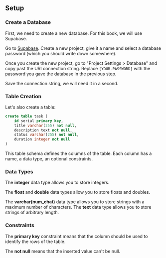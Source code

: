 ## Setup

### Create a Database

First, we need to create a new database.
For this book, we will use Supabase.

Go to [Supabase](https://supabase.com).
Create a new project, give it a name and select a database password (which you should write down somewhere).

Once you create the new project, go to "Project Settings > Database" and copy past the URI connection string.
Replace `[YOUR-PASSWORD]` with the password you gave the database in the previous step.

Save the connection string, we will need it in a second.

### Table Creation

Let's also create a table:

```sql
create table task (
    id serial primary key,
    title varchar(255) not null,
    description text not null,
    status varchar(255) not null,
    duration integer not null
)
```

This table schema defines the columns of the table.
Each column has a name, a data type, an optional constraints.

### Data Types

The **integer** data type allows you to store integers.

The **float** and **double** data types allow you to store floats and doubles.

The **varchar(num_chat)** data type allows you to store strings with a maximum number of characters.
The **text** data type allows you to store strings of arbitrary length.

### Constraints

The **primary key** constraint means that the column should be used to identify the rows of the table.

The **not null** means that the inserted value can't be null.
